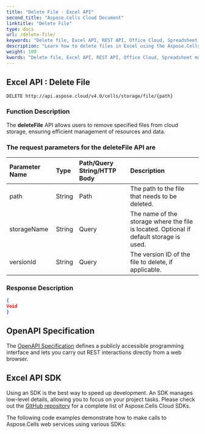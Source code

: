 ```yaml
---
title: "Delete File - Excel API"
second_title: "Aspose.Cells Cloud Document"
linktitle: "Delete File"
type: docs
url: /delete-file/
keywords: "Delete file, Excel API, REST API, Office Cloud, Spreadsheet management, File deletion, Cloud storage, API usage"
description: "Learn how to delete files in Excel using the Aspose.Cells API. This guide provides detailed information on the deleteFile API endpoint, request parameters, and response structure."
weight: 100
kwords: "Delete file, Excel API, REST API, Office Cloud, Spreadsheet management, File deletion, Cloud storage, API usage"
---
```


## **Excel API : Delete File**

```
DELETE http://api.aspose.cloud/v4.0/cells/storage/file/{path}
```

### **Function Description**

The **deleteFile** API allows users to remove specified files from cloud storage, ensuring efficient management of resources and data.

### The request parameters for the **deleteFile** API are

| Parameter Name | Type | Path/Query String/HTTP Body | Description |
| :- | :- | :- |:- |
|path|String|Path|The path to the file that needs to be deleted.|
|storageName|String|Query|The name of the storage where the file is located. Optional if default storage is used.|
|versionId|String|Query|The version ID of the file to delete, if applicable.|

### **Response Description**

```json
{
Void
}
```

## OpenAPI Specification

The [OpenAPI Specification](https://reference.aspose.cloud/cells/#/FileController/DeleteFile) defines a publicly accessible programming interface and lets you carry out REST interactions directly from a web browser.

## Excel API SDK

Using an SDK is the best way to speed up development. An SDK manages low-level details, allowing you to focus on your project tasks. Please check out the [GitHub repository](https://github.com/aspose-cells-cloud) for a complete list of Aspose.Cells Cloud SDKs.

The following code examples demonstrate how to make calls to Aspose.Cells web services using various SDKs:
